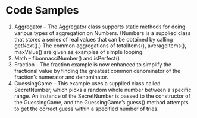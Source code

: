 ---
---
# Code Samples

1. Aggregator – The Aggregator class supports static methods for doing various types of aggregation on Numbers. (Numbers is a supplied class that stores a series of real values that can be obtained by calling getNext().) The common aggregations of totalItems(), averageItems(), maxValue() are given as examples of simple looping.
2. Math – fibonnacciNumber() and isPerfect()
3. Fraction – The fraction example is now enhanced to simplify the fractional value by finding the greatest common denominator of the fraction’s numerator and denominator.
4. GuessingGame – This example uses a supplied class called SecretNumber, which picks a random whole number between a specific range. An instance of the SecretNumber is passed to the constructor of the GuessingGame, and the GuessingGame’s guess() method attempts to get the correct guess within a specified number of tries.
